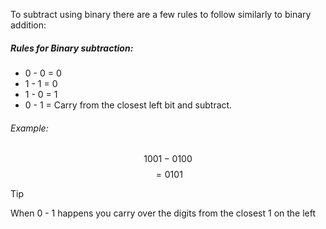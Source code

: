 To subtract using binary there are a few rules to follow similarly to binary addition:

##### Rules for Binary subtraction:
- 0 - 0 = 0
- 1 - 1 = 0
- 1 - 0 = 1
- 0 - 1 = Carry from the closest left bit and subtract.


###### Example:
$$ 1001 - 0100 $$
$$ = 0101 $$

> [!tip]  
> When 0 - 1 happens you carry over the digits from the closest 1 on the left



